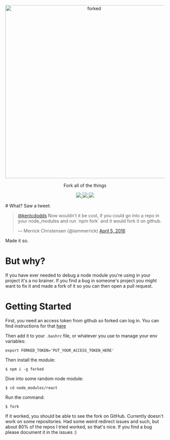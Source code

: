 <p align="center">
  <img alt="forked" src="http://i1264.photobucket.com/albums/jj488/eanplatter1/Screen%20Shot%202016-04-05%20at%2012.06.30%20AM_zpssrlsfz3e.png" width="546">
</p>

<p align="center">
  Fork all of the things
</p>
<p align="center">
  <a href='https://www.npmjs.org/package/forked'>
    <img src="https://img.shields.io/npm/v/forked.svg?style=flat-square" />
  </a>
  <a href='http://npm-stat.com/charts.html?package=forked&from=2016-03-01'>
    <img src="https://img.shields.io/npm/dm/forked.svg?style=flat-square" />
  </a>
  <a href='./LICENSE.md'>
    <img src="http://img.shields.io/:license-mit-blue.svg?style=flat-square" />
  </a>
</p>
# What?
Saw a tweet:
<blockquote class="twitter-tweet" data-lang="en"><p lang="en" dir="ltr"><a href="https://twitter.com/kentcdodds">@kentcdodds</a> Now wouldn&#39;t it be cool, if you could go into a repo in your node_modules and run `npm fork` and it would fork it on github.</p>&mdash; Merrick Christensen (@iammerrick) <a href="https://twitter.com/iammerrick/status/717194650629476353">April 5, 2016</a></blockquote>
<script async src="//platform.twitter.com/widgets.js" charset="utf-8"></script>

Made it so.

# But why?
If you have ever needed to debug a node module you're using in your project it's a no brainer. If you find a bug in someone's project you might want to fix it and made a fork of it so you can then open a pull request.

# Getting Started

First, you need an access token from github so forked can log in. You can find instructions for that [here](https://help.github.com/articles/creating-an-access-token-for-command-line-use/)

Then add it to your `.bashrc` file, or whatever you use to manage your env variables:
```
export FORKED_TOKEN='PUT_YOUR_ACCESS_TOKEN_HERE'
```

Then install the module:
```
$ npm i -g forked
```

Dive into some random node module:
```
$ cd node_modules/react
```

Run the command:
```
$ fork
```

If it worked, you should be able to see the fork on GitHub.
Currently doesn't work on some repositories. Had some weird redirect issues and such, but about 80% of the repos I tried worked, so that's nice. If you find a bug please document it in the issues :)

